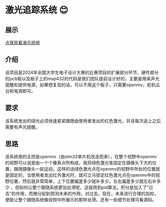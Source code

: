 # 激光追踪系统 :blush:

## 展示


  [点我观看演示视频](https://github.com/lianga6/Laser-tracking-system/issues/1#issue-2771810727)

  
## 介绍
该项目是2024年全国大学生电子设计大赛的比赛项目的扩展部分环节，硬件部分的pcb板以及板子上的msp432的代码是我们团队提前设计好的，主要是用来声光提醒和提供电源，如果想复现的话，可以不用这个板子，只需要openmv，舵机云台和电源即可。

## 要求
该系统发出的绿光必须快速紧紧跟随由使用者发出的红色激光，并且每次追上之后需要有声光提醒。

## 思路
该系统用的主控是openmv（由stm32单片机改造而来），在整个视野中openmv的视野可以说是由一个个像素点所构成，我将绿色激光笔固定在摄像头下方的位置，跟随摄像头一起运动，这样的话绿色激光点在openmv的视野中所处的位置就是固定的，当使用者发出红外激光时，就可立马锁定红色激光点在openmv中的视野位置，然后就非常简单，上下位置偏差多少就补多少，左右偏差多少就左右补多少
，但如何让整个跟随系统更加丝滑呢，这就用到pid算法，积分是加入了“过去”的作用，而微分起到预测未来的作用，对过去，现在，未来进行合理的加权，便能让整个跟随系统像视频中所展示的那样丝滑。还有一些细节处理可看源码。

